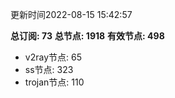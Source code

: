 更新时间2022-08-15 15:42:57

**总订阅: 73**
**总节点: 1918**
**有效节点: 498**
- v2ray节点: 65
- ss节点: 323
- trojan节点: 110
